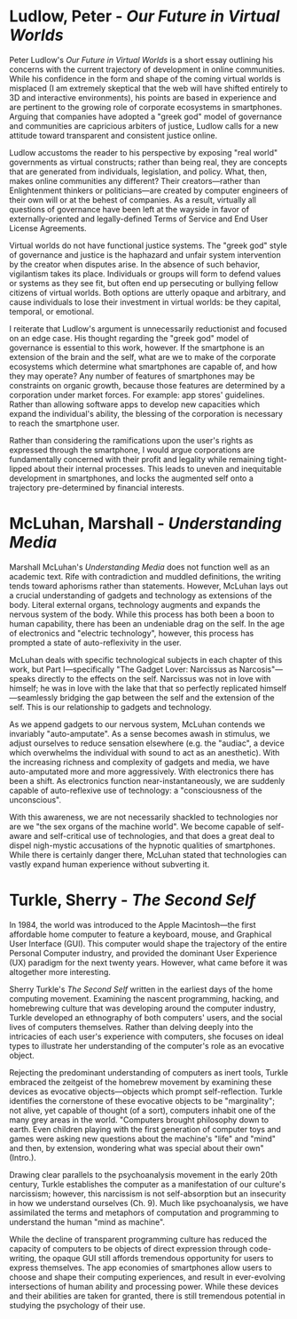 # Ludlow, Peter - *Our Future in Virtual Worlds*

Peter Ludlow's *Our Future in Virtual Worlds* is a short essay outlining his concerns with the current trajectory of development in online communities. While his confidence in the form and shape of the coming virtual worlds is misplaced (I am extremely skeptical that the web will have shifted entirely to 3D and interactive environments), his points are based in experience and are pertinent to the growing role of corporate ecosystems in smartphones. Arguing that companies have adopted a "greek god" model of governance and communities are capricious arbiters of justice, Ludlow calls for a new attitude toward transparent and consistent justice online.

Ludlow accustoms the reader to his perspective by exposing "real world" governments as virtual constructs; rather than being real, they are concepts that are generated from individuals, legislation, and policy. What, then, makes online communities any different? Their creators—rather than Enlightenment thinkers or politicians—are created by computer engineers of their own will or at the behest of companies. As a result, virtually all questions of governance have been left at the wayside in favor of externally-oriented and legally-defined Terms of Service and End User License Agreements.

Virtual worlds do not have functional justice systems. The "greek god" style of governance and justice is the haphazard and unfair system intervention by the creator when disputes arise. In the absence of such behavior, vigilantism takes its place. Individuals or groups will form to defend values or systems as they see fit, but often end up persecuting or bullying fellow citizens of virtual worlds. Both options are utterly opaque and arbitrary, and cause individuals to lose their investment in virtual worlds: be they capital, temporal, or emotional.

I reiterate that Ludlow's argument is unnecessarily reductionist and focused on an edge case. His thought regarding the "greek god" model of governance is essential to this work, however. If the smartphone is an extension of the brain and the self, what are we to make of the corporate ecosystems which determine what smartphones are capable of, and how they may operate? Any number of features of smartphones may be constraints on organic growth, because those features are determined by a corporation under market forces. For example: app stores' guidelines. Rather than allowing software apps to develop new capacities which expand the individual's ability, the blessing of the corporation is necessary to reach the smartphone user.

Rather than considering the ramifications upon the user's rights as expressed through the smartphone, I would argue corporations are fundamentally concerned with their profit and legality while remaining tight-lipped about their internal processes. This leads to uneven and inequitable development in smartphones, and locks the augmented self onto a trajectory pre-determined by financial interests.

# McLuhan, Marshall - *Understanding Media*

Marshall McLuhan's *Understanding Media* does not function well as an academic text. Rife with contradiction and muddled definitions, the writing tends toward aphorisms rather than statements. However, McLuhan lays out a crucial understanding of gadgets and technology as extensions of the body. Literal external organs, technology augments and expands the nervous system of the body. While this process has both been a boon to human capability, there has been an undeniable drag on the self. In the age of electronics and "electric technology", however, this process has prompted a state of auto-reflexivity in the user.

McLuhan deals with specific technological subjects in each chapter of this work, but Part I—specifically "The Gadget Lover: Narcissus as Narcosis"—speaks directly to the effects on the self. Narcissus was not in love with himself; he was in love with the lake that that so perfectly replicated himself—seamlessly bridging the gap between the self and the extension of the self. This is our relationship to gadgets and technology. 

As we append gadgets to our nervous system, McLuhan contends we invariably "auto-amputate". As a sense becomes awash in stimulus, we adjust ourselves to reduce sensation elsewhere (e.g. the "audiac", a device which overwhelms the individual with sound to act as an anesthetic). With the increasing richness and complexity of gadgets and media, we have auto-amputated more and more aggressively. With electronics there has been a shift. As electronics function near-instantaneously, we are suddenly capable of auto-reflexive use of technology: a "consciousness of the unconscious".

With this awareness, we are not necessarily shackled to technologies nor are we "the sex organs of the machine world". We become capable of self-aware and self-critical use of technologies, and that does a great deal to dispel nigh-mystic accusations of the hypnotic qualities of smartphones. While there is certainly danger there, McLuhan stated that technologies can vastly expand human experience without subverting it.

# Turkle, Sherry - *The Second Self*

In 1984, the world was introduced to the Apple Macintosh—the first affordable home computer to feature a keyboard, mouse, and Graphical User Interface (GUI). This computer would shape the trajectory of the entire Personal Computer industry, and provided the dominant User Experience (UX) paradigm for the next twenty years. However, what came before it was altogether more interesting.

Sherry Turkle's *The Second Self* written in the earliest days of the home computing movement. Examining the nascent programming, hacking, and homebrewing culture that was developing around the computer industry, Turkle developed an ethnography of both computers' users, and the social lives of computers themselves. Rather than delving deeply into the intricacies of each user's experience with computers, she focuses on ideal types to illustrate her understanding of the computer's role as an evocative object.

Rejecting the predominant understanding of computers as inert tools, Turkle embraced the zeitgeist of the homebrew movement by examining these devices as evocative objects—objects which prompt self-reflection. Turkle identifies the cornerstone of these evocative objects to be "marginality"; not alive, yet capable of thought (of a sort), computers inhabit one of the many grey areas in the world. "Computers brought philosophy down to earth. Even children playing with the first generation of computer toys and games were asking new questions about the machine's "life" and "mind" and then, by extension, wondering what was special about their own" (Intro.). 

Drawing clear parallels to the psychoanalysis movement in the early 20th century, Turkle establishes the computer as a manifestation of our culture's narcissism; however, this narcissism is not self-absorption but an insecurity in how we understand ourselves (Ch. 9). Much like psychoanalysis, we have assimilated the terms and metaphors of computation and programming to understand the human "mind as machine". 

While the decline of transparent programming culture has reduced the capacity of computers to be objects of direct expression through code-writing, the opaque GUI still affords tremendous opportunity for users to express themselves. The app economies of smartphones allow users to choose and shape their computing experiences, and result in ever-evolving intersections of human ability and processing power. While these devices and their abilities are taken for granted, there is still tremendous potential in studying the psychology of their use.